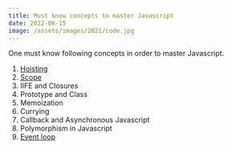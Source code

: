 ```yaml
---
title: Must know concepts to master Javascript
date: 2022-06-15
image: /assets/images/2021/code.jpg
---
```


One must know following concepts in order to master Javascript.

1. [Hoisting](https://www.programiz.com/javascript/hoisting)
2. [Scope](https://www.programiz.com/javascript/variable-scope)
3. IIFE and Closures
4. Prototype and Class
5. Memoization
6. Currying
7. Callback and Asynchronous Javascript
8. Polymorphism in Javascript
9. [Event loop](https://www.scaler.com/topics/javascript/event-loop-in-javascript/)

